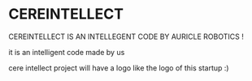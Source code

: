 # CEREINTELLECT
CEREINTELLECT IS AN INTELLEGENT CODE BY AURICLE ROBOTICS !

it is an intelligent code made by us 

cere intellect project will have a logo like the logo of this startup :)

